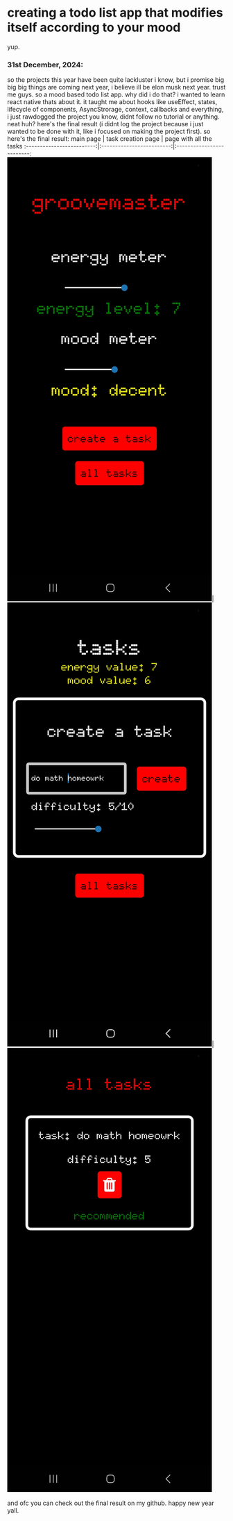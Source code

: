 # creating a todo list app that modifies itself according to your mood
yup. 

### 31st December, 2024:
so the projects this year have been quite lackluster i know, but i promise big big big things are coming next year, i believe ill be elon musk next year. trust me guys. 
so a mood based todo list app. why did i do that? i wanted to learn react native thats about it. it taught me about hooks like useEffect, states, lifecycle of components, AsyncStrorage, context, callbacks and everything, i just rawdogged the project you know, didnt follow no tutorial or anything. neat huh? here's the final result (i didnt log the project because i just wanted to be done with it, like i focused on making the project first). so here's the final result:
main page          |  task creation page        | page with all the tasks
:-------------------------:|:-------------------------:|:-------------------------:
![alt text](/images/imagesformoody/1.jpg)| ![alt text](/images/imagesformoody/2.jpg)| ![alt text](/images/imagesformoody/3.jpg)

and ofc you can check out the final result on my github. 
happy new year yall.
